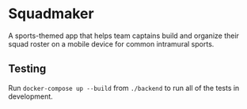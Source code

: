 # Squadmaker
A sports-themed app that helps team captains build and organize their squad roster on a mobile device for common intramural sports.

## Testing

Run `docker-compose up --build` from `./backend` to run all of the tests in development.
